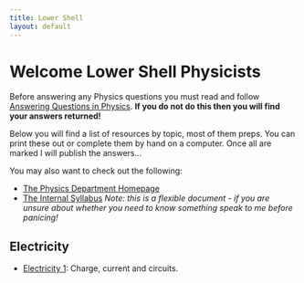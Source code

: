 ```yaml
---
title: Lower Shell
layout: default
---
```

# Welcome Lower Shell Physicists

Before answering any Physics questions you must read and follow [Answering Questions in Physics](/answering-questions-in-physics.html).  **If you do not do this then you will find your answers returned!**

Below you will find a list of resources by topic, most of them preps.  You can print these out or complete them by hand on a computer.  Once all are marked I will publish the answers...

You may also want to check out the following:
 * [The Physics Department Homepage](https://homepages.westminster.org.uk/physics/home.asp)
 * [The Internal Syllabus](https://homepages.westminster.org.uk/physics/lowershell/LShsyllabus.asp) *Note: this is a flexible document - if you are unsure about whether you need to know something speak to me before panicing!*

## Electricity
* [Electricity 1](electricity-1.html): Charge, current and circuits.